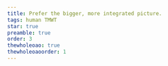 ```yaml
---
title: Prefer the bigger, more integrated picture.
tags: human TMWT
star: true
preamble: true
order: 3
thewholeoao: true
thewholeoaoorder: 1
---
```

